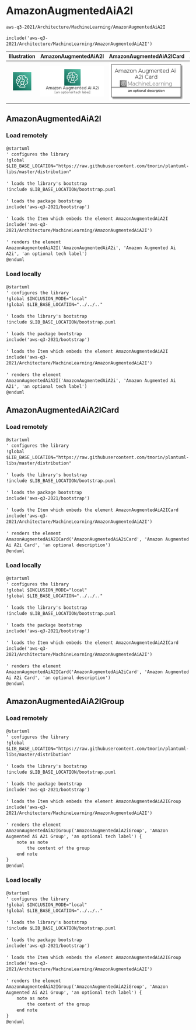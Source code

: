 # AmazonAugmentedAiA2I


```text
aws-q3-2021/Architecture/MachineLearning/AmazonAugmentedAiA2I
```

```text
include('aws-q3-2021/Architecture/MachineLearning/AmazonAugmentedAiA2I')
```



| Illustration | AmazonAugmentedAiA2I | AmazonAugmentedAiA2ICard | AmazonAugmentedAiA2IGroup |
| :---: | :---: | :---: | :---: |
| ![illustration for Illustration](../../../aws-q3-2021/Architecture/MachineLearning/AmazonAugmentedAiA2I.png) | ![illustration for AmazonAugmentedAiA2I](../../../aws-q3-2021/Architecture/MachineLearning/AmazonAugmentedAiA2I.Local.png) | ![illustration for AmazonAugmentedAiA2ICard](../../../aws-q3-2021/Architecture/MachineLearning/AmazonAugmentedAiA2ICard.Local.png) | ![illustration for AmazonAugmentedAiA2IGroup](../../../aws-q3-2021/Architecture/MachineLearning/AmazonAugmentedAiA2IGroup.Local.png) |




## AmazonAugmentedAiA2I

### Load remotely
```plantuml
@startuml
' configures the library
!global $LIB_BASE_LOCATION="https://raw.githubusercontent.com/tmorin/plantuml-libs/master/distribution"

' loads the library's bootstrap
!include $LIB_BASE_LOCATION/bootstrap.puml

' loads the package bootstrap
include('aws-q3-2021/bootstrap')

' loads the Item which embeds the element AmazonAugmentedAiA2I
include('aws-q3-2021/Architecture/MachineLearning/AmazonAugmentedAiA2I')

' renders the element
AmazonAugmentedAiA2I('AmazonAugmentedAiA2i', 'Amazon Augmented Ai A2i', 'an optional tech label')
@enduml
```

### Load locally
```plantuml
@startuml
' configures the library
!global $INCLUSION_MODE="local"
!global $LIB_BASE_LOCATION="../../.."

' loads the library's bootstrap
!include $LIB_BASE_LOCATION/bootstrap.puml

' loads the package bootstrap
include('aws-q3-2021/bootstrap')

' loads the Item which embeds the element AmazonAugmentedAiA2I
include('aws-q3-2021/Architecture/MachineLearning/AmazonAugmentedAiA2I')

' renders the element
AmazonAugmentedAiA2I('AmazonAugmentedAiA2i', 'Amazon Augmented Ai A2i', 'an optional tech label')
@enduml
```

## AmazonAugmentedAiA2ICard

### Load remotely
```plantuml
@startuml
' configures the library
!global $LIB_BASE_LOCATION="https://raw.githubusercontent.com/tmorin/plantuml-libs/master/distribution"

' loads the library's bootstrap
!include $LIB_BASE_LOCATION/bootstrap.puml

' loads the package bootstrap
include('aws-q3-2021/bootstrap')

' loads the Item which embeds the element AmazonAugmentedAiA2ICard
include('aws-q3-2021/Architecture/MachineLearning/AmazonAugmentedAiA2I')

' renders the element
AmazonAugmentedAiA2ICard('AmazonAugmentedAiA2iCard', 'Amazon Augmented Ai A2i Card', 'an optional description')
@enduml
```

### Load locally
```plantuml
@startuml
' configures the library
!global $INCLUSION_MODE="local"
!global $LIB_BASE_LOCATION="../../.."

' loads the library's bootstrap
!include $LIB_BASE_LOCATION/bootstrap.puml

' loads the package bootstrap
include('aws-q3-2021/bootstrap')

' loads the Item which embeds the element AmazonAugmentedAiA2ICard
include('aws-q3-2021/Architecture/MachineLearning/AmazonAugmentedAiA2I')

' renders the element
AmazonAugmentedAiA2ICard('AmazonAugmentedAiA2iCard', 'Amazon Augmented Ai A2i Card', 'an optional description')
@enduml
```

## AmazonAugmentedAiA2IGroup

### Load remotely
```plantuml
@startuml
' configures the library
!global $LIB_BASE_LOCATION="https://raw.githubusercontent.com/tmorin/plantuml-libs/master/distribution"

' loads the library's bootstrap
!include $LIB_BASE_LOCATION/bootstrap.puml

' loads the package bootstrap
include('aws-q3-2021/bootstrap')

' loads the Item which embeds the element AmazonAugmentedAiA2IGroup
include('aws-q3-2021/Architecture/MachineLearning/AmazonAugmentedAiA2I')

' renders the element
AmazonAugmentedAiA2IGroup('AmazonAugmentedAiA2iGroup', 'Amazon Augmented Ai A2i Group', 'an optional tech label') {
    note as note
        the content of the group
    end note
}
@enduml
```

### Load locally
```plantuml
@startuml
' configures the library
!global $INCLUSION_MODE="local"
!global $LIB_BASE_LOCATION="../../.."

' loads the library's bootstrap
!include $LIB_BASE_LOCATION/bootstrap.puml

' loads the package bootstrap
include('aws-q3-2021/bootstrap')

' loads the Item which embeds the element AmazonAugmentedAiA2IGroup
include('aws-q3-2021/Architecture/MachineLearning/AmazonAugmentedAiA2I')

' renders the element
AmazonAugmentedAiA2IGroup('AmazonAugmentedAiA2iGroup', 'Amazon Augmented Ai A2i Group', 'an optional tech label') {
    note as note
        the content of the group
    end note
}
@enduml
```

